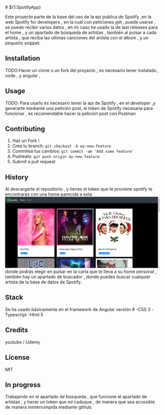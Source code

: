 
<snippet>
  <content>
# ${1:SpotifyApp}

 Este proyecto parte de la base del uso de la api publica de Spotify ,en la web Spotify for developers , en la cuál con peticiones get , puede usarse , se puede recibir varios datos , en mi caso he usado la de last releases para el home , y un apartado de búsqueda de artistas , también al pulsar a cada artista , que reciba las ultimas canciones del artista con el álbum , y un pequeño snippet.

## Installation
TODO:Hacer un clone o un fork del proyecto , es necesario tener instalado , node , y angular , 
## Usage
TODO: Para usarlo es necesario tener la api de Spotify , en el developer ,y generarte mediante una petición post, el token de Spotify necesaria para funcionar , es recomendable hacer la petición post con Postman
## Contributing
1. Haz un Fork !
2. Crea tu branch: `git checkout -b my-new-feature`
3. Commitea tus cambios: `git commit -am 'Add some feature'`
4. Pushealo: `git push origin my-new-feature`
5. Submit a pull request 
## History
Al descargarte el repositorio , y tienes el token que te proviene spotify te encontrarás con una home parecida a esta 
![Screenshot](src\assets\img\Captura.PNG)
donde podrás elegir en pulsar en la carta que te lleva a su home personal , también hay un apartado de buscador , donde puedes buscar cualquier artista de la base de datos de Spotify.

## Stack
Se ha usado básicamente en el framework de Angular versión 8
-CSS 3
-Typescript 
-Html 5


## Credits
youtube / Udemy
## License
MIT

## In progress
Trabajando  en el apartado de búsqueda , que funcione el apartado de artistas , y hacer un token que no caduque , de manera que sea accesible de manera ininterrumpida mediante github.

</snippet>
  </content>
